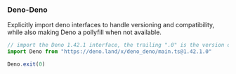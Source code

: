 ### Deno-Deno

Explicitly import deno interfaces to handle versioning and compatibility, while also making Deno a pollyfill when not available.

```ts
// import the Deno 1.42.1 interface, the trailing ".0" is the version of the polyfill on browsers and nodejs
import Deno from "https://deno.land/x/deno_deno/main.ts@1.42.1.0"

Deno.exit(0)
```